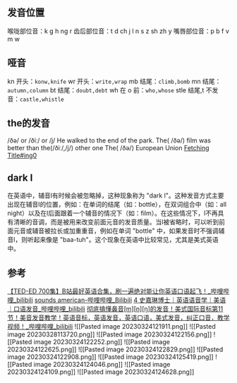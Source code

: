 
## 发音位置
喉咙部位音：k g h ng r
齿后部位音：t d ch j l n s z sh zh y
嘴唇部位音：p b f v m w

## 哑音
kn 开头：`konw,knife`
wr 开头：`write,wrap`
mb 结尾：`climb,bomb`
mn 结尾：`autumn,column`
bt 结尾：`doubt,debt`
wh 在 o 前：`who,whose`
stle 结尾,t 不发音：`castle,whistle`

## the的发音
 /ðə/ or  /ðiː/ or /j/
He walked to the end of the park.
The( /ðə/) film was better than the(/ðiː/,/j/) other one
The( /ðə/) European Union
[Fetching Title#ing0](https://www.youtube.com/watch?v=Zy0c_d9VJLk)
## dark l
在英语中，辅音l有时候会被忽略掉，这种现象称为 "dark l"。这种发音方式主要出现在辅音l的位置，例如：在单词的结尾（如：bottle），在双词组合中（如：all night）以及在l后面跟着一个辅音的情况下（如：film）。在这些情况下，l不再具有清晰的音调，而是被用来改变前面元音的发音质量。当l被省略时，可以听到前面元音或辅音被拉长或加重重音，例如在单词 "bottle" 中，如果发音时不强调辅音l，则听起来像是 "baa-tuh"。这个现象在英语中比较常见，尤其是美式英语中。

## 参考
[【TED-ED 700集】B站最好英语合集，刷一遍绝对能让你英语口语起飞！\_哔哩哔哩\_bilibili](https://www.bilibili.com/video/BV1Dk4y1q781/?spm_id_from=333.788.recommend_more_video.6&vd_source=b92112731015c20054034d26c9ad8a67)
[sounds american-哔哩哔哩\_Bilibili](https://search.bilibili.com/all?from_source=webcommentline_search&keyword=sounds%20american)
[4 史嘉琳博士｜英语语音学｜美语｜口语发音\_哔哩哔哩\_bilibili](https://www.bilibili.com/video/BV1bf4y1k7xC?p=4&vd_source=b92112731015c20054034d26c9ad8a67)
[彻底搞懂鼻音[m][n][ŋ]的发音！美式国际音标第11节！美音发音教学！英语音标，英语发音，英语口语，美式发音，纠正口音，教学视频！\_哔哩哔哩\_bilibili](https://www.bilibili.com/video/BV1tM411J7yP/?spm_id_from=333.999.0.0&vd_source=b92112731015c20054034d26c9ad8a67)
![[Pasted image 20230324121911.png]]
![[Pasted image 20230328113720.png]]
![[Pasted image 20230324122156.png]]
![[Pasted image 20230324122252.png]]
![[Pasted image 20230324122625.png]]
![[Pasted image 20230324122829.png]]
![[Pasted image 20230324122908.png]]
![[Pasted image 20230324125419.png]]
![[Pasted image 20230324124046.png]]
![[Pasted image 20230324124109.png]]
![[Pasted image 20230324124628.png]]